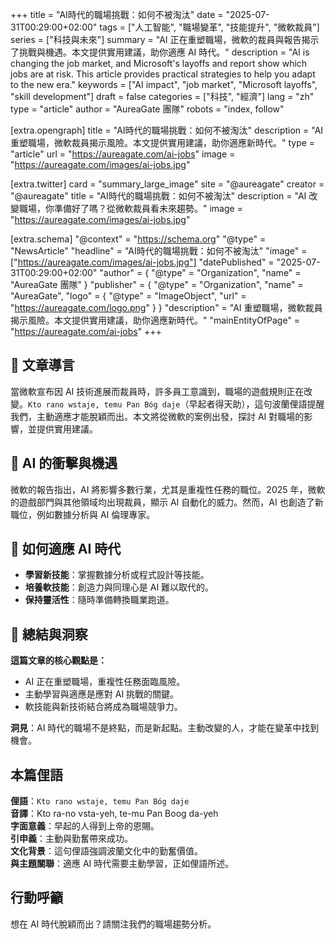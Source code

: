 
+++
title = "AI時代的職場挑戰：如何不被淘汰"
date = "2025-07-31T00:29:00+02:00"
tags = ["人工智能", "職場變革", "技能提升", "微軟裁員"]
series = ["科技與未來"]
summary = "AI 正在重塑職場，微軟的裁員與報告揭示了挑戰與機遇。本文提供實用建議，助你適應 AI 時代。"
description = "AI is changing the job market, and Microsoft's layoffs and report show which jobs are at risk. This article provides practical strategies to help you adapt to the new era."
keywords = ["AI impact", "job market", "Microsoft layoffs", "skill development"]
draft = false
categories = ["科技", "經濟"]
lang = "zh"
type = "article"
author = "AureaGate 團隊"
robots = "index, follow"

[extra.opengraph]
title = "AI時代的職場挑戰：如何不被淘汰"
description = "AI 重塑職場，微軟裁員揭示風險。本文提供實用建議，助你適應新時代。"
type = "article"
url = "https://aureagate.com/ai-jobs"
image = "https://aureagate.com/images/ai-jobs.jpg"

[extra.twitter]
card = "summary_large_image"
site = "@aureagate"
creator = "@aureagate"
title = "AI時代的職場挑戰：如何不被淘汰"
description = "AI 改變職場，你準備好了嗎？從微軟裁員看未來趨勢。"
image = "https://aureagate.com/images/ai-jobs.jpg"

[extra.schema]
"@context" = "https://schema.org"
"@type" = "NewsArticle"
"headline" = "AI時代的職場挑戰：如何不被淘汰"
"image" = ["https://aureagate.com/images/ai-jobs.jpg"]
"datePublished" = "2025-07-31T00:29:00+02:00"
"author" = { "@type" = "Organization", "name" = "AureaGate 團隊" }
"publisher" = { "@type" = "Organization", "name" = "AureaGate", "logo" = { "@type" = "ImageObject", "url" = "https://aureagate.com/logo.png" } }
"description" = "AI 重塑職場，微軟裁員揭示風險。本文提供實用建議，助你適應新時代。"
"mainEntityOfPage" = "https://aureagate.com/ai-jobs"
+++


## 🧭 文章導言

當微軟宣布因 AI 技術進展而裁員時，許多員工意識到，職場的遊戲規則正在改變。`Kto rano wstaje, temu Pan Bóg daje`（早起者得天助），這句波蘭俚語提醒我們，主動適應才能脫穎而出。本文將從微軟的案例出發，探討 AI 對職場的影響，並提供實用建議。

## 📌 AI 的衝擊與機遇

微軟的報告指出，AI 將影響多數行業，尤其是重複性任務的職位。2025 年，微軟的遊戲部門與其他領域均出現裁員，顯示 AI 自動化的威力。然而，AI 也創造了新職位，例如數據分析與 AI 倫理專家。
## 📌 如何適應 AI 時代

- **學習新技能**：掌握數據分析或程式設計等技能。
- **培養軟技能**：創造力與同理心是 AI 難以取代的。
- **保持靈活性**：隨時準備轉換職業跑道。

## 💬 總結與洞察

**這篇文章的核心觀點是：**

- AI 正在重塑職場，重複性任務面臨風險。
- 主動學習與適應是應對 AI 挑戰的關鍵。
- 軟技能與新技術結合將成為職場競爭力。

**洞見**：AI 時代的職場不是終點，而是新起點。主動改變的人，才能在變革中找到機會。

## 本篇俚語

**俚語**：`Kto rano wstaje, temu Pan Bóg daje`  
**音譯**：Kto ra-no vsta-yeh, te-mu Pan Boog da-yeh  
**字面意義**：早起的人得到上帝的恩賜。  
**引申義**：主動與勤奮帶來成功。  
**文化背景**：這句俚語強調波蘭文化中的勤奮價值。  
**與主題關聯**：適應 AI 時代需要主動學習，正如俚語所述。

## 行動呼籲

想在 AI 時代脫穎而出？請關注我們的職場趨勢分析。